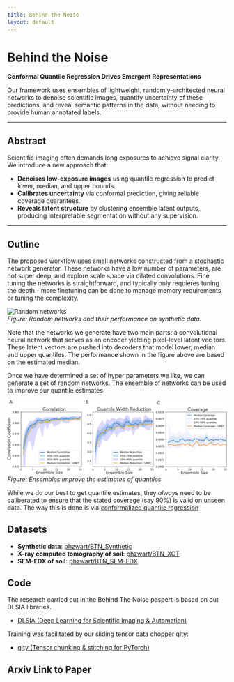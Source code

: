 ```yaml
---
title: Behind the Noise
layout: default
---
```


# Behind the Noise  
**Conformal Quantile Regression Drives Emergent Representations**

Our framework uses ensembles of lightweight, randomly-architected neural networks to denoise scientific images, quantify uncertainty of these predictions, and reveal semantic patterns in the data, without needing to provide human annotated labels. 

---

## Abstract

Scientific imaging often demands long exposures to achieve signal clarity. We introduce a new approach that:

- **Denoises low-exposure images** using quantile regression to predict lower, median, and upper bounds.  
- **Calibrates uncertainty** via conformal prediction, giving reliable coverage guarantees.  
- **Reveals latent structure** by clustering ensemble latent outputs, producing interpretable segmentation without any supervision.

---

## Outline

The proposed workflow uses small networks constructed from a stochastic network generator. These networks have a low number of parameters, are not super deep, and explore scale space via dilated convolutions. Fine tuning the networks is straightforward, and typically only requieres tuning the depth - more finetuning can be done to manage memory requirements or tuning the complexity. 

![Random networks](assets/images/Suplementary_Figure1.png)  
*Figure: Random networks and their performance on synthetic data.*

Note that the networks we generate have two main parts: a convolutional neural network that serves as an encoder yielding pixel-level latent vec tors. These latent vectors are pushed into decoders that model lower, median and upper quantiles. The performance shown in the figure above are based on the estimated median.  

Once we have determined a set of hyper parameters we like, we can generate a set of random networks. The ensemble of networks can be used to improve our quantile estimates 

![ Ensembling networks](assets/images/Figure1.png)
*Figure: Ensembles improve the estimates of quantiles*

While we do our best to get quantile estimates, they *always* need to be caliberated to ensure that the stated coverage (say 90%) is valid on unseen data. The way this is done is via [conformalized quantile regression](https://arxiv.org/abs/1905.03222) 

## Datasets

- **Synthetic data**: [phzwart/BTN_Synthetic](https://huggingface.co/datasets/phzwart/BTN_Synthetic)  
- **X-ray computed tomography of soil**: [phzwart/BTN_XCT](https://huggingface.co/datasets/phzwart/BTN_XCT)  
- **SEM-EDX of soil**: [phzwart/BTN_SEM-EDX](https://huggingface.co/datasets/phzwart/BTN_SEM-EDX)  

## Code
The research carried out in the Behind The Noise paspert is based on out DLSIA libraries.
- [DLSIA (Deep Learning for Scientific Imaging & Automation)](https://github.com/phzwart/dlsia)

Training was facilitated by our sliding tensor data chopper qlty: 
- [qlty (Tensor chunking & stitching for PyTorch)](https://github.com/phzwatr/qlty)  


## Arxiv Link to Paper


